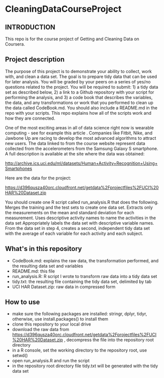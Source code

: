 CleaningDataCourseProject
=========================
## INTRODUCTION
This repo is for the course project of Getting and Cleaning Data on Coursera. 

## Project description
The purpose of this project is to demonstrate your ability to collect, work with, and clean a data set. The goal is to prepare tidy data that can be used for later analysis. You will be graded by your peers on a series of yes/no questions related to the project. You will be required to submit: 1) a tidy data set as described below, 2) a link to a Github repository with your script for performing the analysis, and 3) a code book that describes the variables, the data, and any transformations or work that you performed to clean up the data called CodeBook.md. You should also include a README.md in the repo with your scripts. This repo explains how all of the scripts work and how they are connected.  

One of the most exciting areas in all of data science right now is wearable computing - see for example this article . Companies like Fitbit, Nike, and Jawbone Up are racing to develop the most advanced algorithms to attract new users. The data linked to from the course website represent data collected from the accelerometers from the Samsung Galaxy S smartphone. A full description is available at the site where the data was obtained: 

http://archive.ics.uci.edu/ml/datasets/Human+Activity+Recognition+Using+Smartphones 

Here are the data for the project: 

https://d396qusza40orc.cloudfront.net/getdata%2Fprojectfiles%2FUCI%20HAR%20Dataset.zip 

You should create one R script called run_analysis.R that does the following. 
Merges the training and the test sets to create one data set.
Extracts only the measurements on the mean and standard deviation for each measurement. 
Uses descriptive activity names to name the activities in the data set
Appropriately labels the data set with descriptive variable names. 
From the data set in step 4, creates a second, independent tidy data set with the average of each variable for each activity and each subject.

## What's in this repository
* CodeBook.md: explains the raw data, the transformation performed, and the resulting data set and variables
* README.md: this file
* run_analysis.R: R script I wrote to transform raw data into a tidy data set
* tidy.txt: the resulting file containing the tidy data set, delimited by tab
* UCI HAR Dataset.zip: raw data in compressed form

## How to use
* make sure the following packages are installed: stringr, dplyr, tidyr, otherwise, use install.packages() to install them
* clone this repository to your local drive
* download the raw data from https://d396qusza40orc.cloudfront.net/getdata%2Fprojectfiles%2FUCI%20HAR%20Dataset.zip , decompress the file into the repository root directory
* in a R console, set the working directory to the repository root, use setwd()
* open run_analysis.R and run the script
* in the repository root directory file tidy.txt will be generated with the tidy data set

